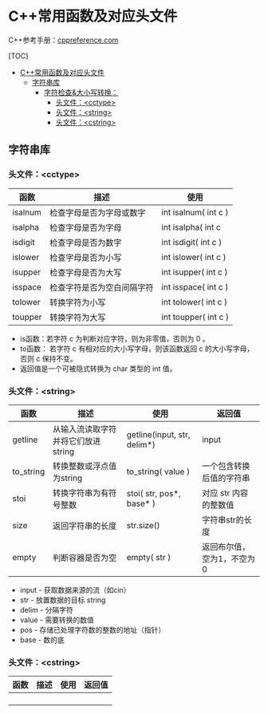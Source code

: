 # C++常用函数及对应头文件

C++参考手册：[cppreference.com](https://zh.cppreference.com/)

[TOC]
- [C++常用函数及对应头文件](#c常用函数及对应头文件)
  - [字符串库](#字符串库)
    - [字符检查&大小写转换：](#字符检查大小写转换)
      - [头文件：\<cctype\>](#头文件cctype)
      - [头文件：\<string\>](#头文件string)
      - [头文件：\<cstring\>](#头文件cstring)

## 字符串库

### 头文件：\<cctype\>

| 函数    | 描述                       | 使用                 |
| ------- | -------------------------- | -------------------- |
| isalnum | 检查字母是否为字母或数字   | int isalnum( int c ) |
| isalpha | 检查字母是否为字母         | int isalpha( int c   |
| isdigit | 检查字母是否为数字         | int isdigit( int c ) |
| islower | 检查字母是否为小写         | int islower( int c ) |
| isupper | 检查字母是否为大写         | int isupper( int c ) |
| isspace | 检查字符是否为空白间隔字符 | int isspace( int c ) |
| tolower | 转换字符为小写             | int tolower( int c ) |
| toupper | 转换字符为大写             | int toupper( int c ) |

- is函数：若字符 c 为判断对应字符，则为非零值，否则为 0 。
- to函数： 若字符 c 有相对应的大小写字母，则该函数返回 c 的大小写字母，否则 c 保持不变。
- 返回值是一个可被隐式转换为 char 类型的 int 值。



### 头文件：\<string\>

| 函数      | 描述                               | 使用                         | 返回值                     |
| --------- | ---------------------------------- | ---------------------------- | -------------------------- |
| getline   | 从输入流读取字符并将它们放进string | getline(input, str, delim\*) | input                      |
| to_string | 转换整数或浮点值为string           | to_string( value )           | 一个包含转换后值的字符串   |
| stoi      | 转换字符串为有符号整数             | stoi( str, pos\*, base\* )   | 对应 str 内容的整数值      |
| size      | 返回字符串的长度                   | str.size()                   | 字符串str的长度            |
| empty     | 判断容器是否为空                   | empty( str )                 | 返回布尔值，空为1，不空为0 |

- input -  获取数据来源的流（如cin）
- str - 放置数据的目标 string
- delim - 分隔字符
- value -  需要转换的数值
- pos - 存储已处理字符数的整数的地址（指针）
- base - 数的底


### 头文件：\<cstring\>

| 函数 | 描述 | 使用 | 返回值 |
| ---- | ---- | ---- | ------ |
|      |      |      |        |
|      |      |      |        |
|      |      |      |        |
|      |      |      |        |

